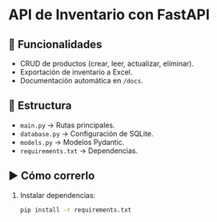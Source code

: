 # API de Inventario con FastAPI

## 🚀 Funcionalidades
- CRUD de productos (crear, leer, actualizar, eliminar).
- Exportación de inventario a Excel.
- Documentación automática en `/docs`.

## 📂 Estructura
- `main.py` → Rutas principales.
- `database.py` → Configuración de SQLite.
- `models.py` → Modelos Pydantic.
- `requirements.txt` → Dependencias.

## ▶️ Cómo correrlo
1. Instalar dependencias:
   ```bash
   pip install -r requirements.txt
